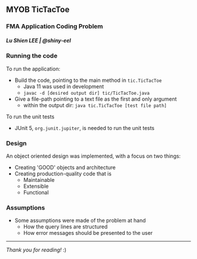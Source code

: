## MYOB TicTacToe
### FMA Application Coding Problem
##### Lu Shien LEE | @shiny-eel

### Running the code
To run the application:
- Build the code, pointing to the main method in `tic.TicTacToe`
    - Java 11 was used in development
    - `javac -d [desired output dir] tic/TicTacToe.java`
- Give a file-path pointing to a text file as the first and only argument
    - within the output dir: `java tic.TicTacToe [test file path]` 

To run the unit tests
- JUnit 5, `org.junit.jupiter`, is needed to run the unit tests

### Design
An object oriented design was implemented, with a focus on two things:

- Creating 'GOOD' objects and architecture
- Creating production-quality code that is
    - Maintainable
    - Extensible
    - Functional

### Assumptions

- Some assumptions were made of the problem at hand
    - How the query lines are structured
    - How error messages should be presented to the user


---
_Thank you for reading!_ :)
